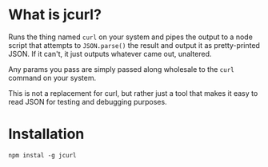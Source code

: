 # What is jcurl?

Runs the thing named `curl` on your system and pipes the output to a node script that attempts to `JSON.parse()` the result and output it as pretty-printed JSON. If it can't, it just outputs whatever came out, unaltered.

Any params you pass are simply passed along wholesale to the `curl` command on your system.

This is not a replacement for curl, but rather just a tool that makes it easy to read JSON for testing and debugging purposes.

# Installation

    npm instal -g jcurl
